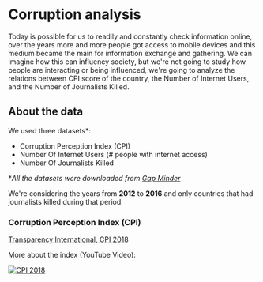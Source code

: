 # Corruption analysis
Today is possible for us to readily and constantly check information online, over the years more and more people got access to mobile devices and this medium became the main for information exchange and gathering. We can imagine how this can influency society, but we're not going to study how people are interacting or being influenced, we're going to analyze the relations between CPI score of the country, the Number of Internet Users, and the Number of Journalists Killed.

## About the data

We used three datasets*:
- Corruption Perception Index (CPI)
- Number Of Internet Users (# people with internet access)
- Number Of Journalists Killed

**All the datasets were downloaded from [Gap Minder](https://www.gapminder.org)*

We're considering the years from **2012** to **2016** and only countries that had journalists killed during that period.

### Corruption Perception Index (CPI)
[Transparency International, CPI 2018](https://www.transparency.org/cpi2018)

More about the index (YouTube Video):

[![CPI 2018](https://i.ytimg.com/vi/OXApeTYRYNQ/hqdefault.jpg?sqp=-oaymwEZCPYBEIoBSFXyq4qpAwsIARUAAIhCGAFwAQ==&rs=AOn4CLCNIW09Vs8woiyo5Y824JeMQarslQ)](https://www.youtube.com/watch?v=OXApeTYRYNQ)